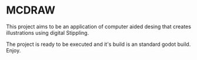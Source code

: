 # MCDRAW

This project aims to be an application of computer aided desing that creates illustrations using digital Stippling.

The project is ready to be executed and it's build is an standard godot build. Enjoy.
